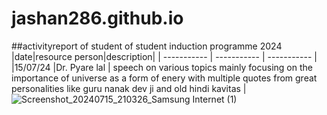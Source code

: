 # jashan286.github.io
##activityreport of student of student induction programme 2024
|date|resource person|description|
| ----------- | ----------- | ----------- |
|15/07/24 |Dr. Pyare lal | speech on various topics mainly focusing on the importance of universe as a form of enery with multiple quotes from great personalities like guru nanak dev ji and old hindi kavitas |
![Screenshot_20240715_210326_Samsung Internet (1)](https://github.com/user-attachments/assets/8a7935f0-a749-4fcf-80ff-282187abebea)

